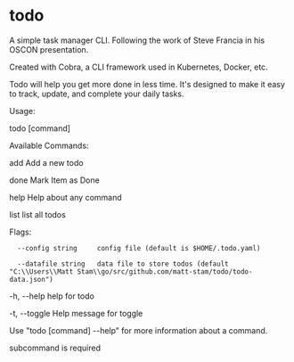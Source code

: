 # todo

A simple task manager CLI. Following the work of Steve Francia in his OSCON presentation.

Created with Cobra, a CLI framework used in Kubernetes, Docker, etc.

Todo will help you get more done in less time. It's designed to make it easy to track, update, and complete your daily tasks.

Usage:

  todo [command]



Available Commands:

  add         Add a new todo

  done        Mark Item as Done

  help        Help about any command

  list        list all todos



Flags:

      --config string     config file (default is $HOME/.todo.yaml)

      --datafile string   data file to store todos (default "C:\\Users\\Matt Stam\\go/src/github.com/matt-stam/todo/todo-data.json")

  -h, --help              help for todo

  -t, --toggle            Help message for toggle


Use "todo [command] --help" for more information about a command.

subcommand is required
